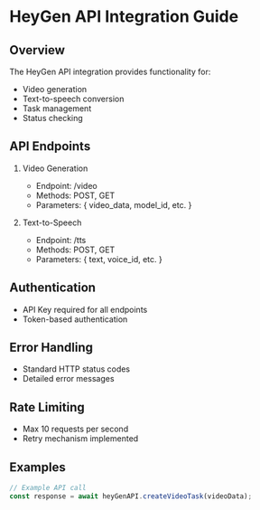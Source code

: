 # HeyGen API Integration Guide

## Overview
The HeyGen API integration provides functionality for:
- Video generation
- Text-to-speech conversion
- Task management
- Status checking

## API Endpoints
1. Video Generation
   - Endpoint: /video
   - Methods: POST, GET
   - Parameters: { video_data, model_id, etc. }

2. Text-to-Speech
   - Endpoint: /tts
   - Methods: POST, GET
   - Parameters: { text, voice_id, etc. }

## Authentication
- API Key required for all endpoints
- Token-based authentication

## Error Handling
- Standard HTTP status codes
- Detailed error messages

## Rate Limiting
- Max 10 requests per second
- Retry mechanism implemented

## Examples
```javascript
// Example API call
const response = await heyGenAPI.createVideoTask(videoData);